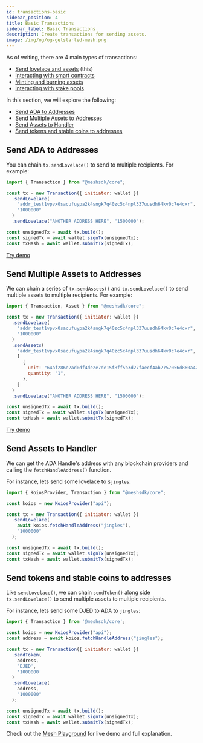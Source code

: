 ```yaml
---
id: transactions-basic
sidebar_position: 4
title: Basic Transactions
sidebar_label: Basic Transactions
description: Create transactions for sending assets.
image: /img/og/og-getstarted-mesh.png
---
```


As of writing, there are 4 main types of transactions:

- [Send lovelace and assets](transactions-basic) (this)
- [Interacting with smart contracts](transactions-smart-contract)
- [Minting and burning assets](transactions-minting)
- [Interacting with stake pools](transactions-staking)

In this section, we will explore the following:

- [Send ADA to Addresses](#send-ada-to-addresses)
- [Send Multiple Assets to Addresses](#send-multiple-assets-to-addresses)
- [Send Assets to Handler](#send-assets-to-handler)
- [Send tokens and stable coins to addresses](#send-tokens-and-stable-coins-to-addresses)

## Send ADA to Addresses

You can chain `tx.sendLovelace()` to send to multiple recipients. For example:

```javascript
import { Transaction } from "@meshsdk/core";

const tx = new Transaction({ initiator: wallet })
  .sendLovelace(
    "addr_test1vpvx0sacufuypa2k4sngk7q40zc5c4npl337uusdh64kv0c7e4cxr",
    "1000000"
  )
  .sendLovelace("ANOTHER ADDRESS HERE", "1500000");

const unsignedTx = await tx.build();
const signedTx = await wallet.signTx(unsignedTx);
const txHash = await wallet.submitTx(signedTx);
```

[Try demo](https://meshjs.dev/apis/transaction/basics#sendLovelace)

## Send Multiple Assets to Addresses

We can chain a series of `tx.sendAssets()` and `tx.sendLovelace()` to send multiple assets to multiple recipients. For example:

```javascript
import { Transaction, Asset } from "@meshsdk/core";

const tx = new Transaction({ initiator: wallet })
  .sendLovelace(
    "addr_test1vpvx0sacufuypa2k4sngk7q40zc5c4npl337uusdh64kv0c7e4cxr",
    "1000000"
  )
  .sendAssets(
    "addr_test1vpvx0sacufuypa2k4sngk7q40zc5c4npl337uusdh64kv0c7e4cxr",
    [
      {
        unit: "64af286e2ad0df4de2e7de15f8ff5b3d27faecf4ab2757056d860a424d657368546f6b656e",
        quantity: "1",
      },
    ]
  )
  .sendLovelace("ANOTHER ADDRESS HERE", "1500000");

const unsignedTx = await tx.build();
const signedTx = await wallet.signTx(unsignedTx);
const txHash = await wallet.submitTx(signedTx);
```

[Try demo](https://meshjs.dev/apis/transaction/basics#sendAssets)

## Send Assets to Handler

We can get the ADA Handle's address with any blockchain providers and calling the `fetchHandleAddress()` function.

For instance, lets send some lovelace to `$jingles`:

```javascript
import { KoiosProvider, Transaction } from "@meshsdk/core";

const koios = new KoiosProvider("api");

const tx = new Transaction({ initiator: wallet })
  .sendLovelace(
    await koios.fetchHandleAddress("jingles"),
    "1000000"
  );

const unsignedTx = await tx.build();
const signedTx = await wallet.signTx(unsignedTx);
const txHash = await wallet.submitTx(signedTx);
```

## Send tokens and stable coins to addresses

Like `sendLovelace()`, we can chain `sendToken()` along side `tx.sendLovelace()` to send multiple assets to multiple recipients.

For instance, lets send some DJED to ADA to `jingles`:

```javascript
import { Transaction } from '@meshsdk/core';

const koios = new KoiosProvider("api");
const address = await koios.fetchHandleAddress("jingles");

const tx = new Transaction({ initiator: wallet })
  .sendToken(
    address,
    'DJED', 
    '1000000'
  )
  .sendLovelace(
    address,
    "1000000"
  );

const unsignedTx = await tx.build();
const signedTx = await wallet.signTx(unsignedTx);
const txHash = await wallet.submitTx(signedTx);
```

Check out the [Mesh Playground](https://meshjs.dev/apis/transaction/basics) for live demo and full explanation.
